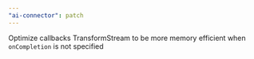 ```yaml
---
"ai-connector": patch
---
```


Optimize callbacks TransformStream to be more memory efficient when `onCompletion` is not specified
